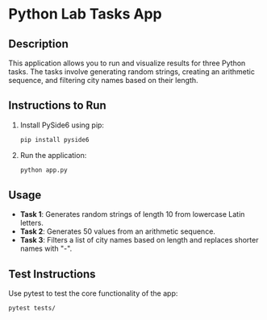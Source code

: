 # Python Lab Tasks App

## Description
This application allows you to run and visualize results for three Python tasks. The tasks involve generating random strings, creating an arithmetic sequence, and filtering city names based on their length.

## Instructions to Run
1. Install PySide6 using pip:
    ```bash
    pip install pyside6
    ```
2. Run the application:
    ```bash
    python app.py
    ```

## Usage
- **Task 1**: Generates random strings of length 10 from lowercase Latin letters.
- **Task 2**: Generates 50 values from an arithmetic sequence.
- **Task 3**: Filters a list of city names based on length and replaces shorter names with "-".

## Test Instructions
Use pytest to test the core functionality of the app:
```bash
pytest tests/
